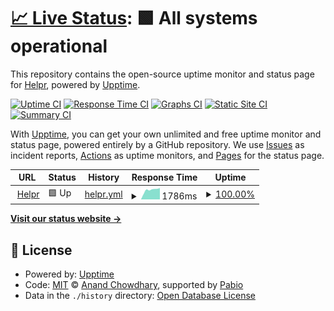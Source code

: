 # [📈 Live Status](https://status.helpr.gg): <!--live status--> **🟩 All systems operational**

This repository contains the open-source uptime monitor and status page for [Helpr](helprbot.cpm), powered by [Upptime](https://github.com/upptime/upptime).

[![Uptime CI](https://github.com/helpr-bot/status/workflows/Uptime%20CI/badge.svg)](https://github.com/helpr-bot/status/actions?query=workflow%3A%22Uptime+CI%22)
[![Response Time CI](https://github.com/helpr-bot/status/workflows/Response%20Time%20CI/badge.svg)](https://github.com/helpr-bot/status/actions?query=workflow%3A%22Response+Time+CI%22)
[![Graphs CI](https://github.com/helpr-bot/status/workflows/Graphs%20CI/badge.svg)](https://github.com/helpr-bot/status/actions?query=workflow%3A%22Graphs+CI%22)
[![Static Site CI](https://github.com/helpr-bot/status/workflows/Static%20Site%20CI/badge.svg)](https://github.com/helpr-bot/status/actions?query=workflow%3A%22Static+Site+CI%22)
[![Summary CI](https://github.com/helpr-bot/status/workflows/Summary%20CI/badge.svg)](https://github.com/helpr-bot/status/actions?query=workflow%3A%22Summary+CI%22)

With [Upptime](https://upptime.js.org), you can get your own unlimited and free uptime monitor and status page, powered entirely by a GitHub repository. We use [Issues](https://github.com/helpr-bot/status/issues) as incident reports, [Actions](https://github.com/helpr-bot/status/actions) as uptime monitors, and [Pages](https://status.helpr.gg) for the status page.

<!--start: status pages-->
<!-- This summary is generated by Upptime (https://github.com/upptime/upptime) -->
<!-- Do not edit this manually, your changes will be overwritten -->
<!-- prettier-ignore -->
| URL | Status | History | Response Time | Uptime |
| --- | ------ | ------- | ------------- | ------ |
| <img alt="" src="https://icons.duckduckgo.com/ip3/bot.helpr.gg.ico" height="13"> [Helpr](https://bot.helpr.gg) | 🟩 Up | [helpr.yml](https://github.com/helpr-gg/status/commits/HEAD/history/helpr.yml) | <details><summary><img alt="Response time graph" src="./graphs/helpr/response-time-week.png" height="20"> 1786ms</summary><br><a href="https://status.helpr.gg/history/helpr"><img alt="Response time 1700" src="https://img.shields.io/endpoint?url=https%3A%2F%2Fraw.githubusercontent.com%2Fhelpr-gg%2Fstatus%2FHEAD%2Fapi%2Fhelpr%2Fresponse-time.json"></a><br><a href="https://status.helpr.gg/history/helpr"><img alt="24-hour response time 439" src="https://img.shields.io/endpoint?url=https%3A%2F%2Fraw.githubusercontent.com%2Fhelpr-gg%2Fstatus%2FHEAD%2Fapi%2Fhelpr%2Fresponse-time-day.json"></a><br><a href="https://status.helpr.gg/history/helpr"><img alt="7-day response time 1786" src="https://img.shields.io/endpoint?url=https%3A%2F%2Fraw.githubusercontent.com%2Fhelpr-gg%2Fstatus%2FHEAD%2Fapi%2Fhelpr%2Fresponse-time-week.json"></a><br><a href="https://status.helpr.gg/history/helpr"><img alt="30-day response time 1953" src="https://img.shields.io/endpoint?url=https%3A%2F%2Fraw.githubusercontent.com%2Fhelpr-gg%2Fstatus%2FHEAD%2Fapi%2Fhelpr%2Fresponse-time-month.json"></a><br><a href="https://status.helpr.gg/history/helpr"><img alt="1-year response time 1700" src="https://img.shields.io/endpoint?url=https%3A%2F%2Fraw.githubusercontent.com%2Fhelpr-gg%2Fstatus%2FHEAD%2Fapi%2Fhelpr%2Fresponse-time-year.json"></a></details> | <details><summary><a href="https://status.helpr.gg/history/helpr">100.00%</a></summary><a href="https://status.helpr.gg/history/helpr"><img alt="All-time uptime 97.43%" src="https://img.shields.io/endpoint?url=https%3A%2F%2Fraw.githubusercontent.com%2Fhelpr-gg%2Fstatus%2FHEAD%2Fapi%2Fhelpr%2Fuptime.json"></a><br><a href="https://status.helpr.gg/history/helpr"><img alt="24-hour uptime 100.00%" src="https://img.shields.io/endpoint?url=https%3A%2F%2Fraw.githubusercontent.com%2Fhelpr-gg%2Fstatus%2FHEAD%2Fapi%2Fhelpr%2Fuptime-day.json"></a><br><a href="https://status.helpr.gg/history/helpr"><img alt="7-day uptime 100.00%" src="https://img.shields.io/endpoint?url=https%3A%2F%2Fraw.githubusercontent.com%2Fhelpr-gg%2Fstatus%2FHEAD%2Fapi%2Fhelpr%2Fuptime-week.json"></a><br><a href="https://status.helpr.gg/history/helpr"><img alt="30-day uptime 100.00%" src="https://img.shields.io/endpoint?url=https%3A%2F%2Fraw.githubusercontent.com%2Fhelpr-gg%2Fstatus%2FHEAD%2Fapi%2Fhelpr%2Fuptime-month.json"></a><br><a href="https://status.helpr.gg/history/helpr"><img alt="1-year uptime 97.43%" src="https://img.shields.io/endpoint?url=https%3A%2F%2Fraw.githubusercontent.com%2Fhelpr-gg%2Fstatus%2FHEAD%2Fapi%2Fhelpr%2Fuptime-year.json"></a></details>

<!--end: status pages-->

[**Visit our status website →**](https://status.helpr.gg)

## 📄 License

- Powered by: [Upptime](https://github.com/upptime/upptime)
- Code: [MIT](./LICENSE) © [Anand Chowdhary](https://anandchowdhary.com), supported by [Pabio](https://pabio.com)
- Data in the `./history` directory: [Open Database License](https://opendatacommons.org/licenses/odbl/1-0/)
